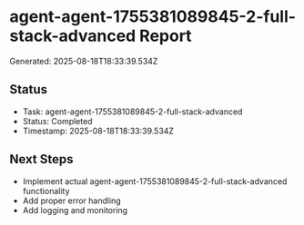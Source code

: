 # agent-agent-1755381089845-2-full-stack-advanced Report

Generated: 2025-08-18T18:33:39.534Z

## Status
- Task: agent-agent-1755381089845-2-full-stack-advanced
- Status: Completed
- Timestamp: 2025-08-18T18:33:39.534Z

## Next Steps
- Implement actual agent-agent-1755381089845-2-full-stack-advanced functionality
- Add proper error handling
- Add logging and monitoring
